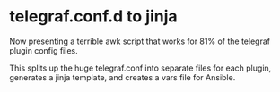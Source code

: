 telegraf.conf.d to jinja
========================
Now presenting a terrible awk script that works for 81% of the telegraf plugin config files.

This splits up the huge telegraf.conf into separate files for each plugin, generates a jinja template, and creates a vars file for Ansible.
